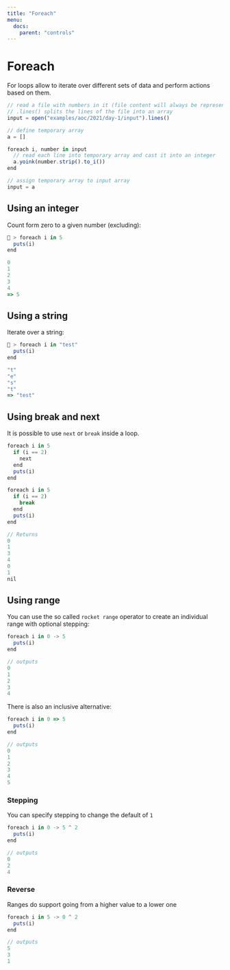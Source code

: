 ```yaml
---
title: "Foreach"
menu:
  docs:
    parent: "controls"
---
```

# Foreach
For loops allow to iterate over different sets of data and perform actions based on them.

```js
// read a file with numbers in it (file content will always be represented by strings)
// .lines() splits the lines of the file into an array
input = open("examples/aoc/2021/day-1/input").lines()

// define temporary array
a = []

foreach i, number in input
  // read each line into temporary array and cast it into an integer
  a.yoink(number.strip().to_i())
end

// assign temporary array to input array
input = a
```

## Using an integer
Count form zero to a given number (excluding):

```js
🚀 > foreach i in 5
  puts(i)
end

0
1
2
3
4
=> 5
```

## Using a string
Iterate over a string:

```js
🚀 > foreach i in "test" 
  puts(i)
end

"t"
"e"
"s"
"t" 
=> "test"
```

## Using break and next
It is possible to use `next` or `break` inside a loop.

```js
foreach i in 5
  if (i == 2)
    next
  end
  puts(i)
end

foreach i in 5
  if (i == 2)
    break
  end
  puts(i)
end

// Returns
0
1
3
4
0
1
nil
```

## Using range

You can use the so called `rocket range` operator to create an individual range with optional stepping:

```js
foreach i in 0 -> 5
  puts(i)
end

// outputs
0
1
2
3
4
```

There is also an inclusive alternative:

```js
foreach i in 0 => 5
  puts(i)
end

// outputs
0
1
2
3
4
5
```

### Stepping

You can specify stepping to change the default of `1`

```js
foreach i in 0 -> 5 ^ 2
  puts(i)
end

// outputs
0
2
4
```

### Reverse

Ranges do support going from a higher value to a lower one

```js
foreach i in 5 -> 0 ^ 2
  puts(i)
end

// outputs
5
3
1
```